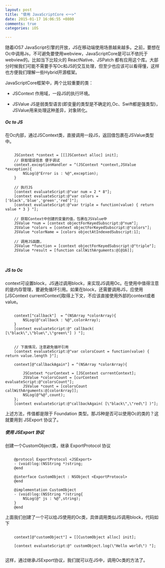 ```yaml
---
layout: post
title: "使用 JavaScriptCore <一>"
date: 2015-01-17 16:06:55 +0800
comments: true
categories: iOS

---
```


随着iOS7 JavaScript引擎的开放，JS在移动端使用场景越来越多。之前，要想在Oc中调用Js，不可避免要使用webview，JavaScriptCore是可以不依托于webview的。比如当下比较火的 ReactNative、JSPatch 都有应用这个库。大部分时候我们可能不需要手写Oc和JS的交互处理，但至少也应该可以看得懂，这样也方便我们理解一些Hybrid开源框架。
 
JavaScriptCore框架中，两个比较重要的类：

* JSContext 作用域，一段JS的执行环境。

* JSValue JS是弱类型语言(即变量的类型是不确定的,Oc、Swift都是强类型)，JSValue用来处理这种差异，对象转化。

##### Oc to JS
在Oc内部，通过JSContext类，直接调用一段JS，返回值包裹在JSValue类型中。

```

	JSContext *context = [[]JSContext alloc] init];
	// 获取错误信息 便于调试	
	context.exceptionHandler = ^(JSContext *context,JSValue *exception){
		NSLog(@"Error is : %@",exception);
	}
	
	// 执行JS
	[context evaluateScript:@"var num = 2 * 8"];
	[context evaluateScript:@"var colors = ['black','blue','green','red']"];
	[context evaluateScript:@"var triple = function(value) { return value * 3 } "];
	
	// 获取Context中创建的变量的值，包裹在JSValue中
	JSValue *num = [context objectForKeyedSubscript:@"num"];
	JSValue *colors = [context objectForKeyedSubscript:@"colors"];
	JSValue *colorName = [colors objectAtIndexedSubscript:1];
	
	// 调用JS函数，
	JSValue *function = [context objectForKeyedSubscript:@"triple"];
	JSValue *result = [function callWithArguments:@[@16]];
	
	
```


##### JS to Oc

context可设置block，JS通过调用block，来实现JS调用Oc。在使用中值得注意的是内存管理，要避免循环引用。如果在block，还需要调用JS，应使用[JSContext currentContext]取得上下文，不应该直接使用外部的context或者value。

```
	
	context["callback"]	 = ^(NSArray *colorArray){
		NSLog(@"callback : %@",colorArray);
	}
	[context evaluateScript:@" callback( [\"black\",\"blue\",\"green\"] ) "];
	
	
	// 下面情况，注意避免循环引用
	[context evaluateScript:@"var colorsCount = function(value) { return value.length }"];
	
    context[@"callbackAgain"] = ^(NSArray *colorArray){
        
        JSContext *curContext = [JSContext currentContext];
        JSValue *colorsCount = [curContext evaluateScript:@"colorsCount"];
        JSValue *count = [colorsCount callWithArguments:@[colorArray]];
        NSLog(@"%@",count);
    };
    [context evaluateScript:@"callbackAgain( [\"black\",\"red\"] )"];

```

上述方法，传值都是限于 Foundation 类型。那JS种是否可以使用Oc的类的？这就要用到 JSExport 协议了。

##### 使用 JSExport 协议

创建一个CustomObject类，继承 ExportProtocol 协议

```

	@protocol ExportProtocol <JSExport>
	- (void)log:(NSString *)string;
	@end
	
	@interface CustomObject : NSObject <ExportProtocol>
	@end
	
	@implementation CustomObject
	- (void)log:(NSString *)string{
		NSLog(@" js : %@",string);
	}
	@end

```

上面我们创建了一个可以给JS使用的Oc类，具体调用类似JS调用block，代码如下

```
	
	context[@"customObject"] = [[CustomObject alloc] init];
	
	[context evaluateScript:@" customObject.log(\"Hello world\") "];
		
```
这样，通过继承JSExport协议，我们就可以在JS中，调用Oc类的方法了。
